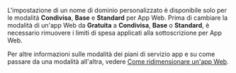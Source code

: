 L'impostazione di un nome di dominio personalizzato è disponibile solo per le modalità **Condivisa**, **Base** e **Standard** per App Web. Prima di cambiare la modalità di un'app Web da **Gratuita** a **Condivisa**, **Base** o **Standard**, è necessario rimuovere i limiti di spesa applicati alla sottoscrizione per App Web.

Per altre informazioni sulle modalità dei piani di servizio app e su come passare da una modalità all'altra, vedere [Come ridimensionare un'app Web](web-sites-scale.md).
<!--HONumber=54-->